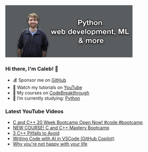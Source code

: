 <img src="github-cover-photo-my-face.jpg" width="400px" />

### Hi there, I'm Caleb! 🍛

- 💰 Sponsor me on [GitHub](https://github.com/sponsors/CalebCurry)
- 🎥 Watch my tutorials on [YouTube](https://www.youtube.com/calebthevideomaker2)
- 📗 My courses on [CodeBreakthrough](https://www.codebreakthrough.com)
- 🤔 I’m currently studying: [Python](https://www.youtube.com/watch?v=s3IvdkCq2_c&t=4254s)

### Latest YouTube Videos
<!-- YOUTUBE:START -->
- [C and C++ 20 Week Bootcamp Open Now! #code #bootcamp](https://www.youtube.com/watch?v=MvbPQ-alj8Q)
- [NEW COURSE! C and C++ Mastery Bootcamp](https://www.youtube.com/watch?v=n40T0zZcEdQ)
- [3 C++ Pitfalls to Avoid](https://www.youtube.com/watch?v=IF5D_NQqgrs)
- [Writing Code with AI in VSCode &lpar;GitHub Copilot&rpar;](https://www.youtube.com/watch?v=-UylboAAk8g)
- [Why you&#39;re not happy with your life](https://www.youtube.com/watch?v=R28rJm7_uVk)
<!-- YOUTUBE:END -->
